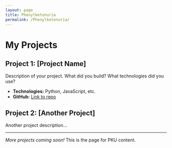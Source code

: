 ```yaml
---
layout: page
title: Phenylketonuria
permalink: /Phenylketonuria/
---
```


# My Projects

## Project 1: [Project Name]

Description of your project. What did you build? What technologies did you use?

- **Technologies:** Python, JavaScript, etc.
- **GitHub:** [Link to repo](https://github.com/yourusername/project)

## Project 2: [Another Project]

Another project description...

---

*More projects coming soon!*
This is the page for PKU content.

